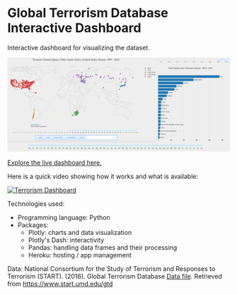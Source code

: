 # Global Terrorism Database Interactive Dashboard
Interactive dashboard for visualizing the dataset. 

![](dashboard_screenshot.png)

[Explore the live dashboard here.](https://goo.gl/sxYD1y)

Here is a quick video showing how it works and what is available: 

[![Terrorism Dashboard](http://img.youtube.com/vi/BPfzqVK6gmk/0.jpg)](http://www.youtube.com/watch?v=BPfzqVK6gmk "Global Terrorism Database Interactive Dashboard")

Technologies used: 
- Programming language: Python
- Packages: 
    - Plotly: charts and data visualization
    - Plotly's Dash: interactivity 
    - Pandas: handling data frames and their processing
    - Heroku: hosting / app management
    
Data: National Consortium for the Study of Terrorism and Responses to Terrorism (START). (2016). Global Terrorism Database [Data file](https://www.kaggle.com/START-UMD/gtd/downloads/gtd.zip/2). Retrieved from https://www.start.umd.edu/gtd
    